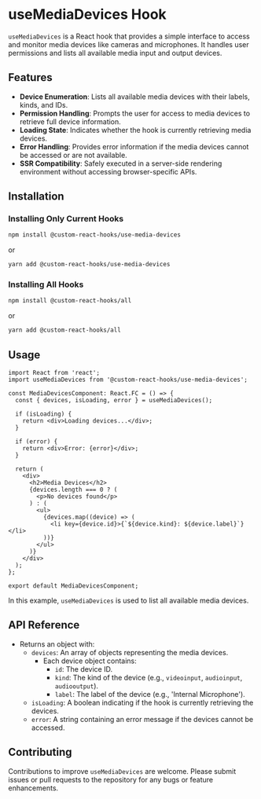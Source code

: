 # useMediaDevices Hook

`useMediaDevices` is a React hook that provides a simple interface to access and monitor media devices like cameras and microphones. It handles user permissions and lists all available media input and output devices.

## Features

- **Device Enumeration**: Lists all available media devices with their labels, kinds, and IDs.
- **Permission Handling**: Prompts the user for access to media devices to retrieve full device information.
- **Loading State**: Indicates whether the hook is currently retrieving media devices.
- **Error Handling**: Provides error information if the media devices cannot be accessed or are not available.
- **SSR Compatibility**: Safely executed in a server-side rendering environment without accessing browser-specific APIs.

## Installation

### Installing Only Current Hooks

```bash
npm install @custom-react-hooks/use-media-devices
```

or

```bash
yarn add @custom-react-hooks/use-media-devices
```

### Installing All Hooks

```sh
npm install @custom-react-hooks/all
```

or

```sh
yarn add @custom-react-hooks/all
```

## Usage

```tsx
import React from 'react';
import useMediaDevices from '@custom-react-hooks/use-media-devices';

const MediaDevicesComponent: React.FC = () => {
  const { devices, isLoading, error } = useMediaDevices();

  if (isLoading) {
    return <div>Loading devices...</div>;
  }

  if (error) {
    return <div>Error: {error}</div>;
  }

  return (
    <div>
      <h2>Media Devices</h2>
      {devices.length === 0 ? (
        <p>No devices found</p>
      ) : (
        <ul>
          {devices.map((device) => (
            <li key={device.id}>{`${device.kind}: ${device.label}`}</li>
          ))}
        </ul>
      )}
    </div>
  );
};

export default MediaDevicesComponent;

```

In this example, `useMediaDevices` is used to list all available media devices.

## API Reference

- Returns an object with:
  - `devices`: An array of objects representing the media devices.
    - Each device object contains:
      - `id`: The device ID.
      - `kind`: The kind of the device (e.g., `videoinput`, `audioinput`, `audiooutput`).
      - `label`: The label of the device (e.g., 'Internal Microphone').
  - `isLoading`: A boolean indicating if the hook is currently retrieving the devices.
  - `error`: A string containing an error message if the devices cannot be accessed.

## Contributing

Contributions to improve `useMediaDevices` are welcome. Please submit issues or pull requests to the repository for any bugs or feature enhancements.